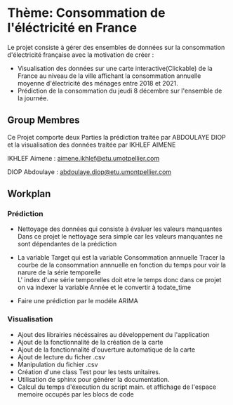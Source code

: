 # Thème: Consommation de l'éléctricité en France
Le projet consiste à gérer des ensembles de données sur la consommation d'électricité française avec la motivation de créer :
- Visualisation des données sur une carte interactive(Clickable) de la France au niveau de la ville affichant la consommation annuelle moyenne d'électricité des ménages entre 2018 et 2021. 
- Prédiction de la consommation du jeudi 8 décembre sur l'ensemble de la journée.
## Group Membres

Ce Projet comporte deux  Parties la prédiction traitée par ABDOULAYE DIOP et la visualisation des données traitée par IKHLEF AIMENE

IKHLEF Aimene  : aimene.ikhlef@etu.umotpellier.com

DIOP Abdoulaye : abdoulaye.diop@etu.umontpellier.com 

## Workplan
### Prédiction

-  Nettoyage des données qui consiste à évaluer les valeurs manquantes 
		Dans ce projet le nettoyage sera simple car les valeurs manquantes ne sont dépendantes de la prédiction 

-  La variable Target qui est la variable Consommation annnuelle Tracer la courbe de la consommation annnuelle en fonction du temps pour voir la narure de la série temporelle  
		L' index d'une série temporelles doit etre le temps donc dans ce projet on va indexer la variable Année et le convertir à todate_time

- Faire une prédiction par le modéle ARIMA
### Visualisation
- Ajout des librairies nécéssaires au développement du l'application 
- Ajout de la fonctionnalité de la création de la carte 
- Ajout de la fonctionnalité d'ouverture automatique de la carte 
- Ajout de lecture du ficher .csv 
- Manipulation du fichier .csv 
- Création d'une class Test pour les tests unitaires.
- Utilisation de sphinx pour générer la documentation.
- Calcul du temps d'éxecution du script main. et affichage de l'espace memoire occupés par les blocs de code 

